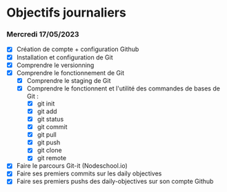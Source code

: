 # Objectifs journaliers

### Mercredi 17/05/2023

* [x] Création de compte + configuration Github
* [x] Installation et configuration de Git
* [x] Comprendre le versionning
* [x] Comprendre le fonctionnement de Git
  * [x] Comprendre le staging de Git
  * [x] Comprendre le fonctionnent et l'utilité des commandes de bases de Git :
    * [x] git init
    * [x] git add
    * [x] git status
    * [x] git commit
    * [x] git pull
    * [x] git push
    * [x] git clone
    * [x] git remote
* [x] Faire le parcours Git-it (Nodeschool.io)
* [x] Faire ses premiers commits sur les daily objectives
* [x] Faire ses premiers pushs des daily-objectives sur son compte Github
